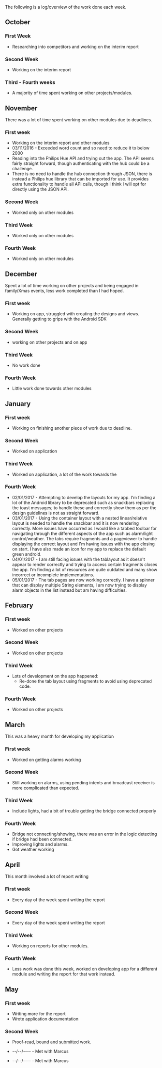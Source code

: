 The following is a log/overview of the work done each week.

## October

### First Week
- Researching into competitors and working on the interim report

### Second Week
- Working on the interim report

### Third - Fourth weeks
- A majority of time spent working on other projects/modules.

## November

There was a lot of time spent working on other modules due to deadlines.

### First week

- Working on the interim report and other modules
- 03/11/2016 - Exceeded word count and so need to reduce it to below 2000
- Reading into the Philips Hue API and trying out the app. The API seems fairly straight forward, though authenticating with the hub could be a challenge.
- There is no need to handle the hub connection through JSON, there is instead a Philips hue library that can be imported for use. It provides extra functionality to handle all API calls, though I think I will opt for directly using the JSON API.

### Second Week

- Worked only on other modules

### Third Week

- Worked only on other modules


### Fourth Week

- Worked only on other modules

## December

Spent a lot of time working on other projects and being engaged in family/Xmas events, less work completed than I had hoped.

### First week

- Working on app, struggled with creating the designs and views. Generally getting to grips with the Android SDK

### Second Week

- working on other projects and on app

### Third Week

- No work done

### Fourth Week

- Little work done towards other modules

## January

### First week

- Working on finishing another piece of work due to deadline.

### Second Week

- Worked on application

### Third Week

- Worked on application, a lot of the work towards the

### Fourth Week

- 02/01/2017 - Attempting to develop the layouts for my app. I'm finding a lot of the Android library to be deprecated such as snackbars replacing the toast messages; to handle these and correctly show them as per the design guidelines is not as straight forward.
- 03/01/2017 - Using the container layout with a nested linear/relative layout is needed to handle the snackbar and it is now rendering correctly. More issues have occurred as I would like a tabbed toolbar for navigating through the different aspects of the app such as alarm/light control/weather. The tabs require fragments and a pageviewer to handle displaying the correct layout and I'm having issues with the app closing on start. I have also made an icon for my app to replace the default green android.
- 04/01/2017 - I am still facing issues with the tablayout as it doesn't appear to render correctly and trying to access certain fragments closes the app. I'm finding a lot of resources are quite outdated and many show incorrect or incomplete implementations.
- 05/01/2017 - The tab pages are now working correctly. I have a spinner that can display multiple String elements, I am now trying to display alarm objects in the list instead but am having difficulties.

## February

### First week

- Worked on other projects

### Second Week

- Worked on other projects

### Third Week

- Lots of development on the app happened:
  - Re-done the tab layout using fragments to avoid using deprecated code.

### Fourth Week

- Worked on other projects

## March

This was a heavy month for developing my application

### First week

- Worked on getting alarms working

### Second Week

- Still working on alarms, using pending intents and broadcast receiver is more complicated than expected.

### Third Week

- Include lights, had a bit of trouble getting the bridge connected properly

### Fourth Week

- Bridge not connecting/showing, there was an error in the logic detecting if bridge had been connected.
- Improving lights and alarms.
- Got weather working

## April

This month involved a lot of report writing

### First week

- Every day of the week spent writing the report

### Second Week

- Every day of the week spent writing the report

### Third Week

- Working on reports for other modules.

### Fourth Week

- Less work was done this week, worked on developing app for a different module and writing the report for that work instead.

## May

### First week

- Writing more for the report
- Wrote application documentation

### Second Week

- Proof-read, bound and submitted work.


- --/--/---- - Met with Marcus
- --/--/---- - Met with Marcus
